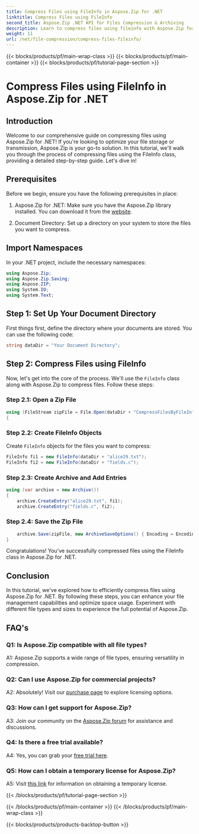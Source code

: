 ```yaml
---
title: Compress Files using FileInfo in Aspose.Zip for .NET
linktitle: Compress Files using FileInfo
second_title: Aspose.Zip .NET API for Files Compression & Archiving
description: Learn to compress files using fileinfo with Aspose.Zip for .NET. Follow our step-by-step guide for efficient file management.
weight: 11
url: /net/file-compression/compress-files-fileinfo/
---
```


{{< blocks/products/pf/main-wrap-class >}}
{{< blocks/products/pf/main-container >}}
{{< blocks/products/pf/tutorial-page-section >}}

# Compress Files using FileInfo in Aspose.Zip for .NET

## Introduction

Welcome to our comprehensive guide on compressing files using Aspose.Zip for .NET! If you're looking to optimize your file storage or transmission, Aspose.Zip is your go-to solution. In this tutorial, we'll walk you through the process of compressing files using the FileInfo class, providing a detailed step-by-step guide. Let's dive in!

## Prerequisites

Before we begin, ensure you have the following prerequisites in place:

1. Aspose.Zip for .NET: Make sure you have the Aspose.Zip library installed. You can download it from the [website](https://releases.aspose.com/zip/net/).

2. Document Directory: Set up a directory on your system to store the files you want to compress.

## Import Namespaces

In your .NET project, include the necessary namespaces:

```csharp
using Aspose.Zip;
using Aspose.Zip.Saving;
using Aspose.ZIP;
using System.IO;
using System.Text;
```

## Step 1: Set Up Your Document Directory

First things first, define the directory where your documents are stored. You can use the following code:

```csharp
string dataDir = "Your Document Directory";
```

## Step 2: Compress Files using FileInfo

Now, let's get into the core of the process. We'll use the `FileInfo` class along with Aspose.Zip to compress files. Follow these steps:

### Step 2.1: Open a Zip File

```csharp
using (FileStream zipFile = File.Open(dataDir + "CompressFilesByFileInfo_out.zip", FileMode.Create))
{
```

### Step 2.2: Create FileInfo Objects

Create `FileInfo` objects for the files you want to compress:

```csharp
FileInfo fi1 = new FileInfo(dataDir + "alice29.txt");
FileInfo fi2 = new FileInfo(dataDir + "fields.c");
```

### Step 2.3: Create Archive and Add Entries

```csharp
using (var archive = new Archive())
{
    archive.CreateEntry("alice29.txt", fi1);
    archive.CreateEntry("fields.c", fi2);
```

### Step 2.4: Save the Zip File

```csharp
    archive.Save(zipFile, new ArchiveSaveOptions() { Encoding = Encoding.ASCII });
}
```

Congratulations! You've successfully compressed files using the FileInfo class in Aspose.Zip for .NET.

## Conclusion

In this tutorial, we've explored how to efficiently compress files using Aspose.Zip for .NET. By following these steps, you can enhance your file management capabilities and optimize space usage. Experiment with different file types and sizes to experience the full potential of Aspose.Zip.

## FAQ's

### Q1: Is Aspose.Zip compatible with all file types?

A1: Aspose.Zip supports a wide range of file types, ensuring versatility in compression.

### Q2: Can I use Aspose.Zip for commercial projects?

A2: Absolutely! Visit our [purchase page](https://purchase.aspose.com/buy) to explore licensing options.

### Q3: How can I get support for Aspose.Zip?

A3: Join our community on the [Aspose.Zip forum](https://forum.aspose.com/c/zip/37) for assistance and discussions.

### Q4: Is there a free trial available?

A4: Yes, you can grab your [free trial here](https://releases.aspose.com/).

### Q5: How can I obtain a temporary license for Aspose.Zip?

A5: Visit [this link](https://purchase.aspose.com/temporary-license/) for information on obtaining a temporary license.

{{< /blocks/products/pf/tutorial-page-section >}}

{{< /blocks/products/pf/main-container >}}
{{< /blocks/products/pf/main-wrap-class >}}

{{< blocks/products/products-backtop-button >}}
